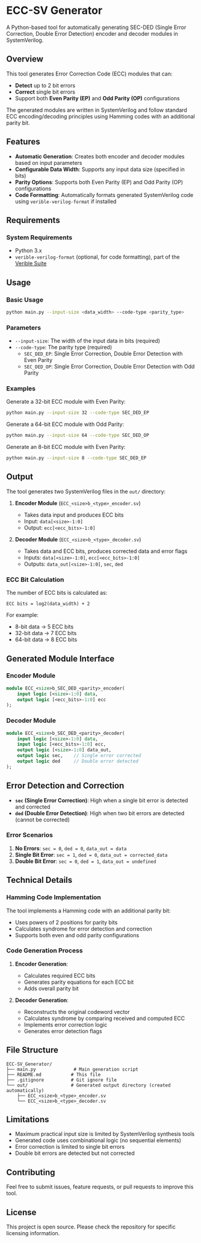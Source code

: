# ECC-SV Generator

A Python-based tool for automatically generating SEC-DED (Single Error Correction, Double Error Detection) encoder and decoder modules in SystemVerilog.

## Overview

This tool generates Error Correction Code (ECC) modules that can:
- **Detect** up to 2 bit errors
- **Correct** single bit errors
- Support both **Even Parity (EP)** and **Odd Parity (OP)** configurations

The generated modules are written in SystemVerilog and follow standard ECC encoding/decoding principles using Hamming codes with an additional parity bit.

## Features

- **Automatic Generation**: Creates both encoder and decoder modules based on input parameters
- **Configurable Data Width**: Supports any input data size (specified in bits)
- **Parity Options**: Supports both Even Parity (EP) and Odd Parity (OP) configurations
- **Code Formatting**: Automatically formats generated SystemVerilog code using `verible-verilog-format` if installed

## Requirements

### System Requirements
- Python 3.x
- `verible-verilog-format` (optional, for code formatting), part of the [Verible Suite](https://github.com/chipsalliance/verible)


## Usage

### Basic Usage

```bash
python main.py --input-size <data_width> --code-type <parity_type>
```

### Parameters

- `--input-size`: The width of the input data in bits (required)
- `--code-type`: The parity type (required)
  - `SEC_DED_EP`: Single Error Correction, Double Error Detection with Even Parity
  - `SEC_DED_OP`: Single Error Correction, Double Error Detection with Odd Parity

### Examples

Generate a 32-bit ECC module with Even Parity:
```bash
python main.py --input-size 32 --code-type SEC_DED_EP
```

Generate a 64-bit ECC module with Odd Parity:
```bash
python main.py --input-size 64 --code-type SEC_DED_OP
```

Generate an 8-bit ECC module with Even Parity:
```bash
python main.py --input-size 8 --code-type SEC_DED_EP
```

## Output

The tool generates two SystemVerilog files in the `out/` directory:

1. **Encoder Module** (`ECC_<size>b_<type>_encoder.sv`)
   - Takes data input and produces ECC bits
   - Input: `data[<size>-1:0]`
   - Output: `ecc[<ecc_bits>-1:0]`

2. **Decoder Module** (`ECC_<size>b_<type>_decoder.sv`)
   - Takes data and ECC bits, produces corrected data and error flags
   - Inputs: `data[<size>-1:0]`, `ecc[<ecc_bits>-1:0]`
   - Outputs: `data_out[<size>-1:0]`, `sec`, `ded`

### ECC Bit Calculation

The number of ECC bits is calculated as:
```
ECC bits = log2(data_width) + 2
```

For example:
- 8-bit data → 5 ECC bits
- 32-bit data → 7 ECC bits
- 64-bit data → 8 ECC bits

## Generated Module Interface

### Encoder Module
```systemverilog
module ECC_<size>b_SEC_DED_<parity>_encoder(
    input logic [<size>-1:0] data,
    output logic [<ecc_bits>-1:0] ecc
);
```

### Decoder Module
```systemverilog
module ECC_<size>b_SEC_DED_<parity>_decoder(
    input logic [<size>-1:0] data,
    input logic [<ecc_bits>-1:0] ecc,
    output logic [<size>-1:0] data_out,
    output logic sec,    // Single error corrected
    output logic ded     // Double error detected
);
```

## Error Detection and Correction

- **`sec` (Single Error Correction)**: High when a single bit error is detected and corrected
- **`ded` (Double Error Detection)**: High when two bit errors are detected (cannot be corrected)

### Error Scenarios

1. **No Errors**: `sec = 0`, `ded = 0`, `data_out = data`
2. **Single Bit Error**: `sec = 1`, `ded = 0`, `data_out = corrected_data`
3. **Double Bit Error**: `sec = 0`, `ded = 1`, `data_out = undefined`

## Technical Details

### Hamming Code Implementation

The tool implements a Hamming code with an additional parity bit:
- Uses powers of 2 positions for parity bits
- Calculates syndrome for error detection and correction
- Supports both even and odd parity configurations

### Code Generation Process

1. **Encoder Generation**:
   - Calculates required ECC bits
   - Generates parity equations for each ECC bit
   - Adds overall parity bit

2. **Decoder Generation**:
   - Reconstructs the original codeword vector
   - Calculates syndrome by comparing received and computed ECC
   - Implements error correction logic
   - Generates error detection flags

## File Structure

```
ECC-SV_Generator/
├── main.py              # Main generation script
├── README.md           # This file
├── .gitignore          # Git ignore file
└── out/                # Generated output directory (created automatically)
    ├── ECC_<size>b_<type>_encoder.sv
    └── ECC_<size>b_<type>_decoder.sv
```

## Limitations

- Maximum practical input size is limited by SystemVerilog synthesis tools
- Generated code uses combinational logic (no sequential elements)
- Error correction is limited to single bit errors
- Double bit errors are detected but not corrected

## Contributing

Feel free to submit issues, feature requests, or pull requests to improve this tool.

## License

This project is open source. Please check the repository for specific licensing information. 